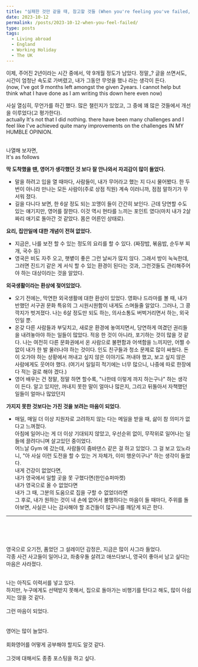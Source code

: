 ```yaml
---
title: "실패한 것만 같을 때, 참고할 것들 (When you're feeling you've failed, things you can consider about)"
date: 2023-10-12
permalink: /posts/2023-10-12-when-you-feel-failed/
type: posts
tags:
  - Living abroad
  - England
  - Working Holiday
  - The UK
---
```


이제, 주어진 2년이라는 시간 중에서, 약 9개월 정도가 남았다. 정말,,?
글을 쓰면서도, 시간이 엄청난 속도로 가버렸고, 내가 그동안 무엇을 했나 라는 생각이 든다.
<br/>
(now, I've got 9 months left amongst the given 2years.
I cannot help but think what I have done as I am writing this down here even now)

사실 열심히, 무언가를 하긴 했다.
많은 챌린지가 있었고, 그 중에 꽤 많은 것들에서 개선을 이루었다(고 평가한다).<br/>
actually It's not that I did nothing. there have been many challenges and I feel like I've achieved quite many improvements on the challenges IN MY HUMBLE OPINION.

<br/>
나열해 보자면,<br/>
It's as follows <br/>

**막 도착했을 땐, 영어가 생각했던 것 보다 잘 안나와서 자괴감이 많이 들었다.**

- 말을 하려고 입을 열 때마다, 사람들이, 내가 무어라고 했는 지 다시 물어봤다. 한 두번이 아니라 만나는 모든 사람이(주로 상점 직원) 계속 이러니까, 점점 말하기가 무서워 졌다.
- 길을 다니다 보면, 한 6살 정도 되는 꼬맹이 들이 간간히 보인다. 근데 당연할 수도 있는 얘기지만, 영어를 잘한다. 이것 역시 현타를 느끼는 포인트 였다(마치 내가 2살 짜리 애기로 돌아간 것 같았다. 몸은 어른인 상태로).

**요리, 집안일에 대한 개념이 전혀 없었다.**

- 지금은, 나를 보전 할 수 있는 정도의 요리를 할 수 있다. (짜장밥, 볶음밥, 순두부 찌개, 국수 등)
- 영국은 비도 자주 오고, 햇볕이 좋은 그런 날씨가 많지 않다. 그래서 방이 눅눅한데, 그러면 진드기 같은 게 서식 할 수 있는 환경이 된다는 것과, 그런것들도 관리해주어야 하는 대상이라는 것을 알았다.

**외국생활이라는 환상에 젖어있었다.**

- 오기 전에는, 막연한 외국생활에 대한 환상이 있었다. 영화나 드라마를 볼 때, 내가 반했던 서구권 문화 특유의 그 시원시원함이 내게도 스며들줄 알았다. 그러나, 그 콩깍지가 벗겨졌다. 나는 6살 정도만 되도 하는, 의사소통도 버벅거리면서 하는, 외국인일 뿐.
- 온갖 다른 사람들과 부딪치고, 새로운 환경에 놓여지면서, 당연하게 여겼던 권리들을 내려놓아야 하는 일들이 많았다. 적응 한 것이 아니라, 포기하는 것이 많을 것 같다. 나는 여전히 다른 문화권에서 온 사람으로 불편함과 어색함을 느끼지만, 어쩔 수 없이 내가 한 발 물러나야 하는 것이다.
  인도 친구들과 청소 문제로 많이 싸웠다. 돈이 오가야 하는 상황에서 꺼내고 싶지 않은 이야기도 꺼내야 했고, 보고 싶지 않은 사람에게도 웃어야 했다.
  (여기서 일일히 적기에는 너무 많으니, 나중에 따로 한장에 다 적는 걸로 해야 겠다.)
- 영어 배우는 건 정말, 정말 하면 할수록, "나한테 이렇게 까지 하는구나" 하는 생각이 든다. 알고 있지만, 꺼내지 못한 말이 얼마나 많은지, 그리고 뒤돌아서 자책했던 일들이 얼마나 많았던지

**가지지 못한 것보다는 가진 것을 보려는 마음이 되었다.**

- 매일, 매일 더 이상 지원자로 고려하지 않는 다는 메일을 받을 때, 삶이 참 의미가 없다고 느껴졌다. <br/>
  아침에 일어나는 게 더 이상 기대되지 않았고, 우선순위 없이, 무작위로 일어나는 일들에 끌려다니며 살고있던 중이었다.<br/>
  어느날 Gym 에 갔는데, 사람들이 줌바댄스 같은 걸 하고 있었다. 그 걸 보고 있노라니, "아 사실 이런 도전을 할 수 있는 거 자체가, 이미 행운이구나" 하는 생각이 들었다. <br/>
  내게 건강이 없었다면,<br/>
  내가 영국에서 일할 곳을 못 구했다면(한인슈퍼마켓) <br/>
  내가 영국으로 올 수 없었다면 <br/>
  내가 그 때, 그분의 도움으로 집을 구할 수 없었더라면 <br/>
  그 후로, 내가 원하는 것이 내 손에 없어서 불행하다는 마음이 들 때마다, 주위를 돌아보면, 사실은 나는 감사해야 할 조건들이 많구나를 깨닫게 되곤 한다.

---

<br/>
<br/>
<br/>

영국으로 오기전, 품었던 그 설레이던 감정은, 지금은 많이 사그라 들었다.<br/>
각종 사건 사고들이 일어나고, 좌충우돌 살려고 애쓰다보니, 영국이 좋아서 남고 싶다는 마음은 사라졌다.

<br/>
나는 아직도 이력서를 넣고 있다. <br/>
하지만, 누구에게도 선택받지 못해서, 집으로 돌아가는 비행기를 탄다고 해도, 
많이 아쉽지는 않을 것 같다.
<br/>
<br/>
그런 마음이 되었다.

<br/>
<br/>
<br/>
영어는 많이 늘었다.<br/><br/>
회화영어를 어떻게 공부해야 할지도 알것 같다. <br/><br/>
그것에 대해서도 종종 포스팅을 하고 싶다.
